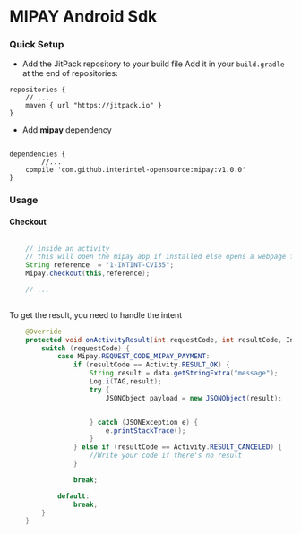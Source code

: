 # MIPAY Android Sdk
### Quick Setup
- Add the JitPack repository to your build file 
Add it in your `build.gradle` at the end of repositories:
```
repositories {
    // ...
    maven { url "https://jitpack.io" }
}
```
       
- Add **mipay** dependency
```

dependencies {
        //...
    compile 'com.github.interintel-opensource:mipay:v1.0.0'
}
```

### Usage

#### Checkout

```java

    // inside an activity
    // this will open the mipay app if installed else opens a webpage for the payment options
    String reference  = "1-INTINT-CVI35";
    Mipay.checkout(this,reference);

    // ...
    
```

To get the result, you need to handle the intent
```java
    @Override
    protected void onActivityResult(int requestCode, int resultCode, Intent data) {
        switch (requestCode) {
            case Mipay.REQUEST_CODE_MIPAY_PAYMENT:
                if (resultCode == Activity.RESULT_OK) {
                    String result = data.getStringExtra("message");
                    Log.i(TAG,result);
                    try {
                        JSONObject payload = new JSONObject(result);


                    } catch (JSONException e) {
                        e.printStackTrace();
                    }
                } else if (resultCode == Activity.RESULT_CANCELED) {
                    //Write your code if there's no result
                }

                break;

            default:
                break;
        }
    }

```